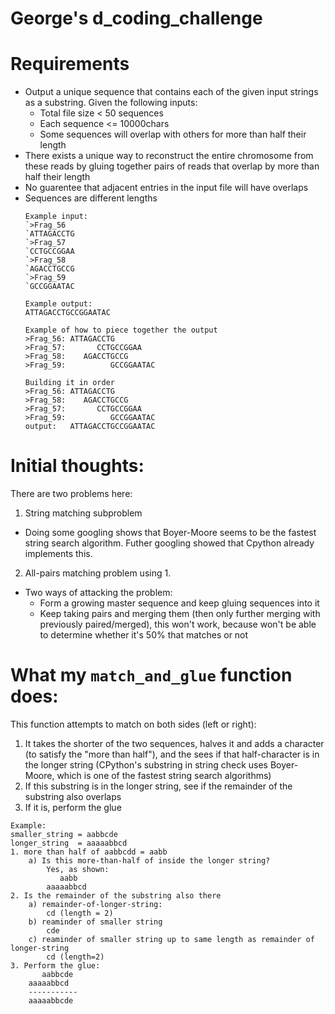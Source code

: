 # George's d_coding_challenge



# Requirements

* Output a unique sequence that contains each of the given input strings as a substring. Given the following inputs:
  * Total file size < 50 sequences
  * Each sequence <= 10000chars
  * Some sequences will overlap with others for more than half their length
* There exists a unique way to reconstruct the entire chromosome from these reads by gluing together pairs of reads that overlap by more than half their length
* No guarentee that adjacent entries in the input file will have overlaps
* Sequences are different lengths
    ```
    Example input:
    `>Frag_56
    `ATTAGACCTG
    `>Frag_57
    `CCTGCCGGAA
    `>Frag_58
    `AGACCTGCCG
    `>Frag_59
    `GCCGGAATAC

    Example output:
    ATTAGACCTGCCGGAATAC

    Example of how to piece together the output
    >Frag_56: ATTAGACCTG
    >Frag_57:       CCTGCCGGAA
    >Frag_58:    AGACCTGCCG
    >Frag_59:          GCCGGAATAC

    Building it in order
    >Frag_56: ATTAGACCTG
    >Frag_58:    AGACCTGCCG
    >Frag_57:       CCTGCCGGAA
    >Frag_59:          GCCGGAATAC
    output:   ATTAGACCTGCCGGAATAC
    ```

# Initial thoughts:

There are two problems here:

1. String matching subproblem
  * Doing some googling shows that Boyer-Moore seems to be the fastest string search algorithm. Futher googling showed that Cpython already implements this.

2. All-pairs matching problem using 1.
  * Two ways of attacking the problem:
    * Form a growing master sequence and keep gluing sequences into it
    * Keep taking pairs and merging them (then only further merging with previously paired/merged), this won't work, because won't be able to determine whether it's 50% that matches or not


# What my `match_and_glue` function does:
This function attempts to match on both sides (left or right):

1. It takes the shorter of the two sequences, halves it and adds a character (to satisfy the "more than half"), and the sees if that half-character is in the longer string (CPython's substring in string check uses Boyer-Moore, which is one of the fastest string search algorithms)
2. If this substring is in the longer string, see if the remainder of the substring also overlaps
3. If it is, perform the glue

```    
Example:
smaller_string = aabbcde
longer_string  = aaaaabbcd
1. more than half of aabbcdd = aabb
    a) Is this more-than-half of inside the longer string?
        Yes, as shown:
           aabb
        aaaaabbcd
2. Is the remainder of the substring also there
    a) remainder-of-longer-string: 
        cd (length = 2)
    b) reaminder of smaller string 
        cde
    c) reaminder of smaller string up to same length as remainder of longer-string
        cd (length=2)
3. Perform the glue:
       aabbcde
    aaaaabbcd
    -----------
    aaaaabbcde
```   
